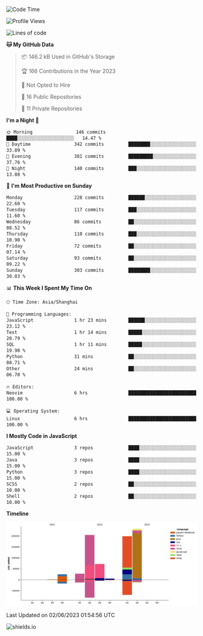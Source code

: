 <!--START_SECTION:waka-->
![Code Time](http://img.shields.io/badge/Code%20Time-289%20hrs%2011%20mins-blue)

![Profile Views](http://img.shields.io/badge/Profile%20Views-0-blue)

![Lines of code](https://img.shields.io/badge/From%20Hello%20World%20I%27ve%20Written-764.4%20thousand%20lines%20of%20code-blue)

**🐱 My GitHub Data** 

> 📦 146.2 kB Used in GitHub's Storage 
 > 
> 🏆 166 Contributions in the Year 2023
 > 
> 🚫 Not Opted to Hire
 > 
> 📜 16 Public Repositories 
 > 
> 🔑 11 Private Repositories 
 > 
**I'm a Night 🦉** 

```text
🌞 Morning                146 commits         ████░░░░░░░░░░░░░░░░░░░░░   14.47 % 
🌆 Daytime                342 commits         ████████░░░░░░░░░░░░░░░░░   33.89 % 
🌃 Evening                381 commits         █████████░░░░░░░░░░░░░░░░   37.76 % 
🌙 Night                  140 commits         ███░░░░░░░░░░░░░░░░░░░░░░   13.88 % 
```
📅 **I'm Most Productive on Sunday** 

```text
Monday                   228 commits         ██████░░░░░░░░░░░░░░░░░░░   22.60 % 
Tuesday                  117 commits         ███░░░░░░░░░░░░░░░░░░░░░░   11.60 % 
Wednesday                86 commits          ██░░░░░░░░░░░░░░░░░░░░░░░   08.52 % 
Thursday                 110 commits         ███░░░░░░░░░░░░░░░░░░░░░░   10.90 % 
Friday                   72 commits          ██░░░░░░░░░░░░░░░░░░░░░░░   07.14 % 
Saturday                 93 commits          ██░░░░░░░░░░░░░░░░░░░░░░░   09.22 % 
Sunday                   303 commits         ████████░░░░░░░░░░░░░░░░░   30.03 % 
```


📊 **This Week I Spent My Time On** 

```text
🕑︎ Time Zone: Asia/Shanghai

💬 Programming Languages: 
JavaScript               1 hr 23 mins        ██████░░░░░░░░░░░░░░░░░░░   23.12 % 
Text                     1 hr 14 mins        █████░░░░░░░░░░░░░░░░░░░░   20.79 % 
SQL                      1 hr 11 mins        █████░░░░░░░░░░░░░░░░░░░░   19.90 % 
Python                   31 mins             ██░░░░░░░░░░░░░░░░░░░░░░░   08.71 % 
Other                    24 mins             ██░░░░░░░░░░░░░░░░░░░░░░░   06.70 % 

🔥 Editors: 
Neovim                   6 hrs               █████████████████████████   100.00 % 

💻 Operating System: 
Linux                    6 hrs               █████████████████████████   100.00 % 
```

**I Mostly Code in JavaScript** 

```text
JavaScript               3 repos             ████░░░░░░░░░░░░░░░░░░░░░   15.00 % 
Java                     3 repos             ████░░░░░░░░░░░░░░░░░░░░░   15.00 % 
Python                   3 repos             ████░░░░░░░░░░░░░░░░░░░░░   15.00 % 
SCSS                     2 repos             ██░░░░░░░░░░░░░░░░░░░░░░░   10.00 % 
Shell                    2 repos             ██░░░░░░░░░░░░░░░░░░░░░░░   10.00 % 
```



**Timeline**

![Lines of Code chart](https://raw.githubusercontent.com/kopp4/kopp4/main/assets/bar_graph.png)


 Last Updated on 02/06/2023 01:54:56 UTC
<!--END_SECTION:waka-->
![shields.io](https://img.shields.io/github/commit-activity/w/kopp4/kopp4?color=g&label=abusing%20bot&style=flat-square)
